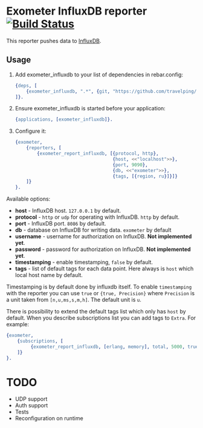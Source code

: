 # Exometer InfluxDB reporter [![Build Status](https://travis-ci.org/travelping/exometer_influxdb.svg)](https://travis-ci.org/travelping/exometer_influxdb)

This reporter pushes data to [InfluxDB](https://influxdb.com/index.html).

## Usage

1. Add exometer_influxdb to your list of dependencies in rebar.config:

    ```erlang
    {deps, [
        {exometer_influxdb, ".*", {git, "https://github.com/travelping/exometer_influxdb.git", "master"}}
    ]}.
    ```

2. Ensure exometer_influxdb is started before your application:

    ```erlang
    {applications, [exometer_influxdb]}.
    ```

3. Configure it:

    ```erlang
    {exometer, 
        {reporters, [
            {exometer_report_influxdb, [{protocol, http}, 
                                        {host, <<"localhost">>},
                                        {port, 9090},
                                        {db, <<"exometer">>},
                                        {tags, [{region, ru}]}]}
        ]}
    }.
    ```

Available options:

* __host__ - InfluxDB host. `127.0.0.1` by default.
* __protocol__ - `http` or `udp` for operating with InfluxDB. `http` by default.
* __port__ - InfluxDB port. `8086` by default.
* __db__ - database on InfluxDB for writing data. `exometer` by default
* __username__ - username for authorization on InfluxDB. __Not implemented yet__.
* __password__ - password for authorization on InfluxDB. __Not implemented yet__.
* __timestamping__ - enable timestamping, `false` by default.
* __tags__ - list of default tags for each data point. Here always is `host` which local host name by default. 

Timestamping is by default done by influxdb itself. To enable `timestamping` with the reporter you can use `true` or `{true, Precision}` where `Precision` is a unit taken from `[n,u,ms,s,m,h]`. The default unit is `u`.

There is possibility to extend the default tags list which only has `host` by default. 
When you describe subscriptions list you can add tags to `Extra`. For example:

```erlang
{exometer, 
    {subscriptions, [
         {exometer_report_influxdb, [erlang, memory], total, 5000, true, [{tag, <<"value">>}]},
    ]}
}.

```

# TODO

* UDP support
* Auth support
* Tests 
* Reconfiguration on runtime
